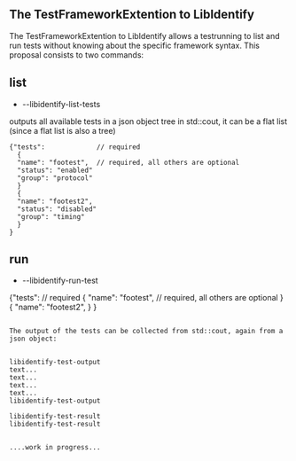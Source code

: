 The TestFrameworkExtention to LibIdentify
-----------------------------------------

The TestFrameworkExtention to LibIdentify allows a testrunning to list and run tests without knowing about the specific framework syntax.
This proposal consists to two commands:

list
----

- --libidentify-list-tests

outputs all available tests in a json object tree in std::cout, it can be a flat list (since a flat list is also a tree)
```
{"tests":             // required
  {
  "name": "footest",  // required, all others are optional
  "status": "enabled"
  "group": "protocol"
  }
  {
  "name": "footest2",
  "status": "disabled"
  "group": "timing"
  }
}
```

run
---

- --libidentify-run-test <json-data>

{"tests":             // required
  {
  "name": "footest",  // required, all others are optional
  }
  {
  "name": "footest2",
  }
}
```

The output of the tests can be collected from std::cout, again from a json object:


libidentify-test-output
text...
text...
text...
text...
libidentify-test-output

libidentify-test-result
libidentify-test-result


....work in progress... 
